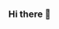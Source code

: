 ### Hi there 👋

<!--
**tcarrizoa/tcarrizoa** is a ✨ _special_ ✨ repository because its `README.md` (this file) appears on your GitHub profile.

Here are some ideas to get you started:

<h2 align="center">Hi :alien: </h2>

<img src="https://https://github.com/tcarrizoa/tcarrizoa/main/myAvatar.png" align="right">


## About me

<ul>
  <li>Ingeniera Comercial con 6 años de experiencia en áreas de Negocios y TI:boom:</li>
  <li>Actualmente estoy cursando un Bootcamp de Data Science en DesafioLatam:computer::mask:.</li>
  <li>Soy proactiva, productiva, organizada, y me adapto con facilidad a distintas culturas y metodologías de trabajo:boom:</li>
</ul>



